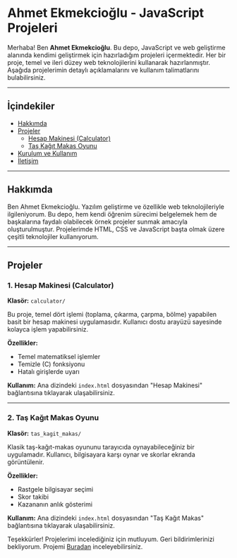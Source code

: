 # Ahmet Ekmekcioğlu - JavaScript Projeleri

Merhaba! Ben **Ahmet Ekmekcioğlu**. Bu depo, JavaScript ve web geliştirme alanında kendimi geliştirmek için hazırladığım projeleri içermektedir. Her bir proje, temel ve ileri düzey web teknolojilerini kullanarak hazırlanmıştır. Aşağıda projelerimin detaylı açıklamalarını ve kullanım talimatlarını bulabilirsiniz.

---

## İçindekiler

- [Hakkımda](#hakkımda)
- [Projeler](#projeler)
  - [Hesap Makinesi (Calculator)](#hesap-makinesi-calculator)
  - [Taş Kağıt Makas Oyunu](#taş-kağıt-makas-oyunu)
- [Kurulum ve Kullanım](#kurulum-ve-kullanım)
- [İletişim](#iletişim)

---

## Hakkımda

Ben Ahmet Ekmekcioğlu. Yazılım geliştirme ve özellikle web teknolojileriyle ilgileniyorum. Bu depo, hem kendi öğrenim sürecimi belgelemek hem de başkalarına faydalı olabilecek örnek projeler sunmak amacıyla oluşturulmuştur. Projelerimde HTML, CSS ve JavaScript başta olmak üzere çeşitli teknolojiler kullanıyorum.

---

## Projeler

### 1. Hesap Makinesi (Calculator)

**Klasör:** `calculator/`

Bu proje, temel dört işlemi (toplama, çıkarma, çarpma, bölme) yapabilen basit bir hesap makinesi uygulamasıdır. Kullanıcı dostu arayüzü sayesinde kolayca işlem yapabilirsiniz.

**Özellikler:**
- Temel matematiksel işlemler
- Temizle (C) fonksiyonu
- Hatalı girişlerde uyarı

**Kullanım:**
Ana dizindeki `index.html` dosyasından "Hesap Makinesi" bağlantısına tıklayarak ulaşabilirsiniz.

---

### 2. Taş Kağıt Makas Oyunu

**Klasör:** `tas_kagit_makas/`

Klasik taş-kağıt-makas oyununu tarayıcıda oynayabileceğiniz bir uygulamadır. Kullanıcı, bilgisayara karşı oynar ve skorlar ekranda görüntülenir.

**Özellikler:**
- Rastgele bilgisayar seçimi
- Skor takibi
- Kazananın anlık gösterimi

**Kullanım:**
Ana dizindeki `index.html` dosyasından "Taş Kağıt Makas" bağlantısına tıklayarak ulaşabilirsiniz.


Teşekkürler! Projelerimi incelediğiniz için mutluyum. Geri bildirimlerinizi bekliyorum.
Projemi <a href="https://ahwetekm.github.io/js_projelerim">Buradan</a> inceleyebilirsiniz. 
